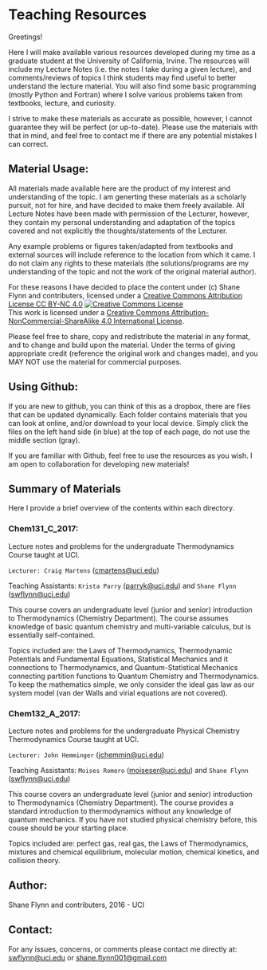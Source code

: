 # Teaching Resources
Greetings!

Here I will make available various resources developed during my time as a graduate student at the University of California, Irvine. 
The resources will include my Lecture Notes (i.e. the notes I take during a given lecture), and comments/reviews of topics I think students may find useful to better understand the lecture material. 
You will also find some basic programming (mostly Python and Fortran) where I solve various problems taken from textbooks, lecture, and curiosity.  

I strive to make these materials as accurate as possible, however, I cannot guarantee they will be perfect (or up-to-date). 
Please use the materials with that in mind, and feel free to contact me if there are any potential mistakes I can correct. 

## Material Usage:
All materials made available here are the product of my interest and understanding of the topic. 
I am generting these materials as a scholarly pursuit, not for hire, and have decided to make them freely available. 
All Lecture Notes have been made with permission of the Lecturer, however, they contain my personal understanding and adaptation of the topics covered and not explicitly the thoughts/statements of the Lecturer. 

Any example problems or figures taken/adapted from textbooks and external sources will include reference to the location from which it came.
I do not claim any rights to these materials (the solutions/programs are my understanding of the topic and not the work of the original material author).

For these reasons I have decided to place the content under (c) Shane Flynn and contributers, licensed under a [Creative Commons Attribution License CC BY-NC 4.0](https://creativecommons.org/licenses/by-nc/4.0/nc)
<a rel="license" href="http://creativecommons.org/licenses/by-nc-sa/4.0/"><img alt="Creative Commons License" style="border-width:0" src="https://i.creativecommons.org/l/by-nc-sa/4.0/88x31.png" /></a><br />This work is licensed under a <a rel="license" href="http://creativecommons.org/licenses/by-nc-sa/4.0/">Creative Commons Attribution-NonCommercial-ShareAlike 4.0 International License</a>.

Please feel free to share, copy and redistribute the material in any format, and to change and build upon the material. 
Under the terms of giving appropriate credit (reference the original work and changes made), and you MAY NOT use the material for commercial purposes.

## Using Github:
If you are new to github, you can think of this as a dropbox, there are files that can be updated dynamically.
Each folder contains materials that you can look at online, and/or download to your local device.
Simply click the files on the left hand side (in blue) at the top of each page, do not use the middle section (gray). 

If you are familiar with Github, feel free to use the resources as you wish.
I am open to collaboration for developing new materials!

## Summary of Materials
Here I provide a brief overview of the contents within each directory. 

### Chem131_C_2017:
Lecture notes and problems for the undergraduate Thermodynamics Course taught at UCI. 

`Lecturer: Craig Martens` (cmartens@uci.edu)

Teaching Assistants: `Krista Parry` (parryk@uci.edu) and `Shane Flynn` (swflynn@uci.edu)

This course covers an undergraduate level (junior and senior) introduction to Thermodynamics (Chemistry Department). 
The course assumes knowledge of basic quantum chemistry and multi-variable calculus, but is essentially self-contained. 

Topics included are: the Laws of Thermodynamics, Thermodynamic Potentials and Fundamental Equations, Statistical Mechanics and it connections to Thermodynamics, and Quantum-Statistical Mechanics connecting partition functions to Quantum Chemistry and Thermodynamics. 
To keep the mathematics simple, we only consider the ideal gas law as our system model (van der Walls and virial equations are not covered). 

### Chem132_A_2017:
Lecture notes and problems for the undergraduate Physical Chemistry Thermodynamics Course taught at UCI. 

`Lecturer: John Hemminger` (jchemmin@uci.edu)

Teaching Assistants: `Moises Romero` (moiseser@uci.edu) and `Shane Flynn` (swflynn@uci.edu)

This course covers an undergraduate level (junior and senior) introduction to Thermodynamics (Chemistry Department). 
The course provides a standard introduction to thermodynamics without any knowledge of quantum mechanics. 
If you have not studied physical chemistry before, this couse should be your starting place. 

Topics included are: perfect gas, real gas, the Laws of Thermodynamics, mixtures and chemical equilibrium, molecular motion, chemical kinetics, and collision theory. 

## Author:
Shane Flynn and contributers, 2016 - UCI

## Contact:
For any issues, concerns, or comments please contact me directly at:
swflynn@uci.edu or shane.flynn001@gmail.com
